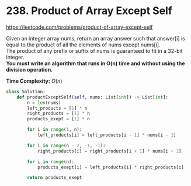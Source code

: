 # 238. Product of Array Except Self

https://leetcode.com/problems/product-of-array-except-self

Given an integer array nums, return an array answer such that answer[i] is equal to the product of all the elements of nums except nums[i].  
The product of any prefix or suffix of nums is guaranteed to fit in a 32-bit integer.  
**You must write an algorithm that runs in O(n) time and without using the division operation.**

**Time Complexity:** $O(n)$

```python
class Solution:
    def productExceptSelf(self, nums: List[int]) -> List[int]:
        n = len(nums)
        left_products = [1] * n
        right_products = [1] * n
        products_exept = [1] * n

        for i in range(1, n):
            left_products[i] = left_products[i - 1] * nums[i - 1]

        for i in range(n - 2, -1, -1):
            right_products[i] = right_products[i + 1] * nums[i + 1]

        for i in range(n):
            products_exept[i] = left_products[i] * right_products[i]

        return products_exept
```
